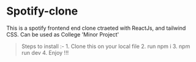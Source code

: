 # Spotify-clone
This is a spotify frontend end clone ctraeted with ReactJs, and tailwind CSS. Can be used as College 'Minor Project'

  > Steps to install :-
    1. Clone this on your local file
    2. run npm i
    3. npm run dev
    4. Enjoy !!!
